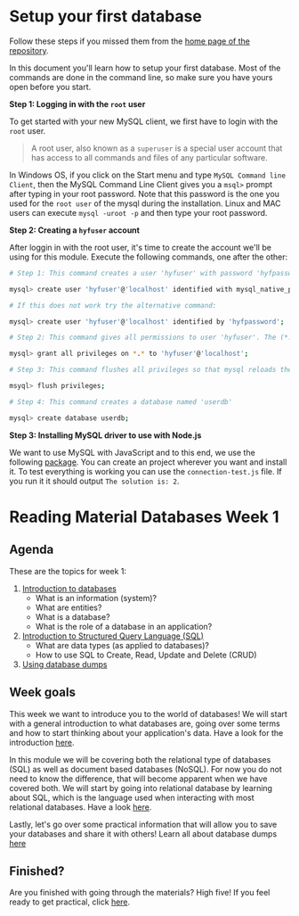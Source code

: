 # Setup your first database

Follow these steps if you missed them from  the [home page of the repository](https://github.com/HackYourFuture/databases).

In this document you'll learn how to setup your first database. Most of the commands are done in the command line, so make sure you have yours open before you start.

**Step 1: Logging in with the `root` user**

To get started with your new MySQL client, we first have to login with the `root` user.

> A root user, also known as a `superuser` is a special user account that has access to all commands and files of any particular software.

In Windows OS, if you click on the Start menu and type `MySQL Command line Client`, then
the MySQL Command Line Client gives you a `msql>` prompt after typing in your root password.
Note that this password is the one you used for the `root user` of the mysql during the installation.
Linux and MAC users can execute `mysql -uroot -p` and then type your root password.

**Step 2: Creating a `hyfuser` account**

After loggin in with the root user, it's time to create the account we'll be using for this module. Execute the following commands, one after the other:

```bash
# Step 1: This command creates a user 'hyfuser' with password 'hyfpassword' for the database server at 'localhost'

mysql> create user 'hyfuser'@'localhost' identified with mysql_native_password by 'hyfpassword';

# If this does not work try the alternative command:

mysql> create user 'hyfuser'@'localhost' identified by 'hyfpassword';

# Step 2: This command gives all permissions to user 'hyfuser'. The (*.*) means every table of every database.

mysql> grant all privileges on *.* to 'hyfuser'@'localhost';

# Step 3: This command flushes all privileges so that mysql reloads the grant table and our changes are enabled

msyql> flush privileges;

# Step 4: This command creates a database named 'userdb'

mysql> create database userdb;
```

**Step 3: Installing MySQL driver to use with Node.js**

We want to use MySQL with JavaScript and to this end, we use the following [package](https://github.com/mysqljs/mysql). You can create an project wherever you want and install it. To test everything is working you can use the `connection-test.js` file. If you run it it should output `The solution is: 2`.
# Reading Material Databases Week 1

## Agenda

These are the topics for week 1:

1. [Introduction to databases](https://hackyourfuture.github.io/study/#/databases/README)
   - What is an information (system)?
   - What are entities?
   - What is a database?
   - What is the role of a database in an application?
2. [Introduction to Structured Query Language (SQL)](https://hackyourfuture.github.io/study/#/databases/sql/README)
   - What are data types (as applied to databases)?
   - How to use SQL to Create, Read, Update and Delete (CRUD)
3. [Using database dumps](https://hackyourfuture.github.io/study/#/databases/sql/dumps)

## Week goals

This week we want to introduce you to the world of databases! We will start with a general introduction to what databases are, going over some terms and how to start thinking about your application's data. Have a look for the introduction [here](https://hackyourfuture.github.io/study/#/databases/README).

In this module we will be covering both the relational type of databases (SQL) as well as document based databases (NoSQL). For now you do not need to know the difference, that will become apparent when we have covered both. We will start by going into relational database by learning about SQL, which is the language used when interacting with most relational databases. Have a look [here](https://hackyourfuture.github.io/study/#/databases/sql/README).

Lastly, let's go over some practical information that will allow you to save your databases and share it with others! Learn all about database dumps [here](https://hackyourfuture.github.io/study/#/databases/sql/dumps)

## Finished?

Are you finished with going through the materials? High five! If you feel ready to get practical, click [here](./MAKEME.md).
